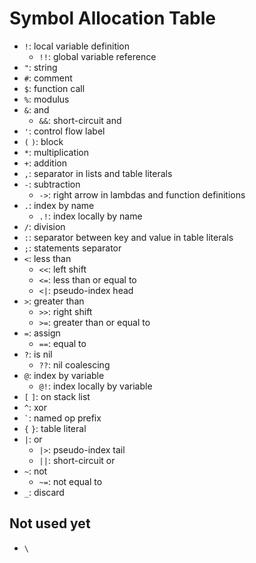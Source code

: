 # Symbol Allocation Table

- `!`: local variable definition
  - `!!`: global variable reference
- `"`: string
- `#`: comment
- `$`: function call
- `%`: modulus
- `&`: and
  - `&&`: short-circuit and
- `'`: control flow label
- `(` `)`: block
- `*`: multiplication
- `+`: addition
- `,`: separator in lists and table literals
- `-`: subtraction
  - `->`: right arrow in lambdas and function definitions
- `.`: index by name
  - `.!`: index locally by name
- `/`: division
- `:`: separator between key and value in table literals
- `;`: statements separator
- `<`: less than
  - `<<`: left shift
  - `<=`: less than or equal to
  - `<|`: pseudo-index head
- `>`: greater than
  - `>>`: right shift
  - `>=`: greater than or equal to
- `=`: assign
  - `==`: equal to
- `?`: is nil
  - `??`: nil coalescing
- `@`: index by variable
  - `@!`: index locally by variable
- `[` `]`: on stack list
- `^`: xor
- `` ` ``: named op prefix
- `{` `}`: table literal
- `|`: or
  - `|>`: pseudo-index tail
  - `||`: short-circuit or
- `~`: not
  - `~=`: not equal to
- `_`: discard

## Not used yet

- `\`
